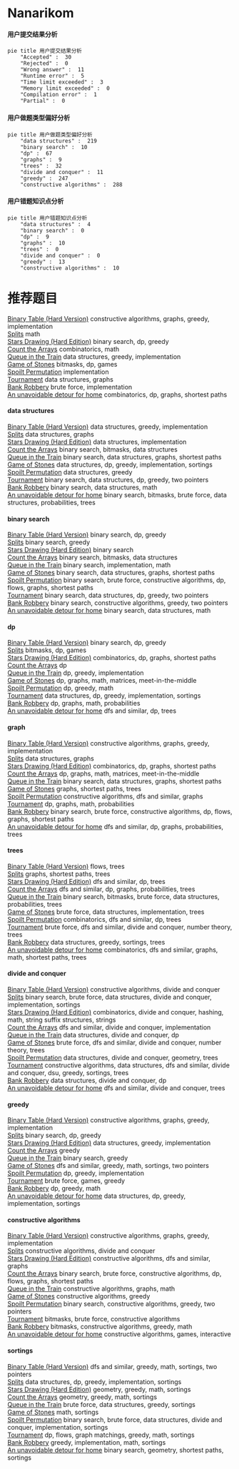 # Nanarikom
<!-- tabs:start -->
#### **用户提交结果分析**

```mermaid
pie title 用户提交结果分析
    "Accepted" :  30
    "Rejected" :  0
    "Wrong answer" :  11
    "Runtime error" :  5
    "Time limit exceeded" :  3
    "Memory limit exceeded" :  0
    "Compilation error" :  1
    "Partial" :  0
```
#### **用户做题类型偏好分析**

```mermaid
pie title 用户做题类型偏好分析
    "data structures" :  219
    "binary search" :  10
    "dp" :  67
    "graphs" :  9
    "trees" :  32
    "divide and conquer" :  11
    "greedy" :  247
    "constructive algorithms" :  288
```
#### **用户错题知识点分析**

```mermaid
pie title 用户错题知识点分析
    "data structures" :  4
    "binary search" :  0
    "dp" :  9
    "graphs" :  10
    "trees" :  0
    "divide and conquer" :  0
    "greedy" :  13
    "constructive algorithms" :  10
```
<!-- tabs:end -->
# 推荐题目
[Binary Table (Hard Version)](https://codeforces.com/contest/1440/problem/C2)		constructive algorithms,
                        graphs,
                        greedy,
                        implementation		  
[Splits](http://codeforces.com/problemset/problem/964/A)		math		  
[Stars Drawing (Hard Edition)](http://codeforces.com/problemset/problem/1015/E2)		binary search,
                        dp,
                        greedy		  
[Count the Arrays](http://codeforces.com/problemset/problem/1312/D)		combinatorics,
                        math		  
[Queue in the Train](http://codeforces.com/problemset/problem/1239/C)		data structures,
                        greedy,
                        implementation		  
[Game of Stones](http://codeforces.com/problemset/problem/768/E)		bitmasks,
                        dp,
                        games		  
[Spoilt Permutation](http://codeforces.com/problemset/problem/56/B)		implementation		  
[Tournament](http://codeforces.com/problemset/problem/878/C)		data structures,
                        graphs		  
[Bank Robbery](http://codeforces.com/problemset/problem/794/A)		brute force,
                        implementation		  
[An unavoidable detour for home](http://codeforces.com/problemset/problem/814/E)		combinatorics,
                        dp,
                        graphs,
                        shortest paths		  
<!-- tabs:start -->
#### **data structures**
[Binary Table (Hard Version)](http://codeforces.com/problemset/problem/1239/C)		data structures,
                        greedy,
                        implementation		  
[Splits](http://codeforces.com/problemset/problem/878/C)		data structures,
                        graphs		  
[Stars Drawing (Hard Edition)](http://codeforces.com/problemset/problem/319/B)		data structures,
                        implementation		  
[Count the Arrays](http://codeforces.com/problemset/problem/400/E)		binary search,
                        bitmasks,
                        data structures		  
[Queue in the Train](http://codeforces.com/problemset/problem/229/B)		binary search,
                        data structures,
                        graphs,
                        shortest paths		  
[Game of Stones](https://codeforces.com/contest/528/problem/B)		data structures,
                        dp,
                        greedy,
                        implementation,
                        sortings		  
[Spoilt Permutation](http://codeforces.com/problemset/problem/1477/B)		data structures,
                        greedy		  
[Tournament](http://codeforces.com/problemset/problem/1492/C)		binary search,
                        data structures,
                        dp,
                        greedy,
                        two pointers		  
[Bank Robbery](http://codeforces.com/problemset/problem/1490/G)		binary search,
                        data structures,
                        math		  
[An unavoidable detour for home](http://codeforces.com/problemset/problem/1479/D)		binary search,
                        bitmasks,
                        brute force,
                        data structures,
                        probabilities,
                        trees		  
#### **binary search**
[Binary Table (Hard Version)](http://codeforces.com/problemset/problem/1015/E2)		binary search,
                        dp,
                        greedy		  
[Splits](http://codeforces.com/problemset/problem/1165/F1)		binary search,
                        greedy		  
[Stars Drawing (Hard Edition)](http://codeforces.com/problemset/problem/1117/C)		binary search		  
[Count the Arrays](http://codeforces.com/problemset/problem/400/E)		binary search,
                        bitmasks,
                        data structures		  
[Queue in the Train](http://codeforces.com/problemset/problem/255/D)		binary search,
                        implementation,
                        math		  
[Game of Stones](http://codeforces.com/problemset/problem/229/B)		binary search,
                        data structures,
                        graphs,
                        shortest paths		  
[Spoilt Permutation](http://codeforces.com/problemset/problem/1486/E)		binary search,
                        brute force,
                        constructive algorithms,
                        dp,
                        flows,
                        graphs,
                        shortest paths		  
[Tournament](http://codeforces.com/problemset/problem/1492/C)		binary search,
                        data structures,
                        dp,
                        greedy,
                        two pointers		  
[Bank Robbery](http://codeforces.com/problemset/problem/1463/D)		binary search,
                        constructive algorithms,
                        greedy,
                        two pointers		  
[An unavoidable detour for home](http://codeforces.com/problemset/problem/1490/G)		binary search,
                        data structures,
                        math		  
#### **dp**
[Binary Table (Hard Version)](http://codeforces.com/problemset/problem/1015/E2)		binary search,
                        dp,
                        greedy		  
[Splits](http://codeforces.com/problemset/problem/768/E)		bitmasks,
                        dp,
                        games		  
[Stars Drawing (Hard Edition)](http://codeforces.com/problemset/problem/814/E)		combinatorics,
                        dp,
                        graphs,
                        shortest paths		  
[Count the Arrays](http://codeforces.com/problemset/problem/1415/F)		dp		  
[Queue in the Train](https://codeforces.com/contest/861/problem/C)		dp,
                        greedy,
                        implementation		  
[Game of Stones](http://codeforces.com/problemset/problem/1266/H)		dp,
                        graphs,
                        math,
                        matrices,
                        meet-in-the-middle		  
[Spoilt Permutation](http://codeforces.com/problemset/problem/1040/B)		dp,
                        greedy,
                        math		  
[Tournament](https://codeforces.com/contest/528/problem/B)		data structures,
                        dp,
                        greedy,
                        implementation,
                        sortings		  
[Bank Robbery](http://codeforces.com/problemset/problem/913/F)		dp,
                        graphs,
                        math,
                        probabilities		  
[An unavoidable detour for home](http://codeforces.com/problemset/problem/348/E)		dfs and similar,
                        dp,
                        trees		  
#### **graph**
[Binary Table (Hard Version)](https://codeforces.com/contest/1440/problem/C2)		constructive algorithms,
                        graphs,
                        greedy,
                        implementation		  
[Splits](http://codeforces.com/problemset/problem/878/C)		data structures,
                        graphs		  
[Stars Drawing (Hard Edition)](http://codeforces.com/problemset/problem/814/E)		combinatorics,
                        dp,
                        graphs,
                        shortest paths		  
[Count the Arrays](http://codeforces.com/problemset/problem/1266/H)		dp,
                        graphs,
                        math,
                        matrices,
                        meet-in-the-middle		  
[Queue in the Train](http://codeforces.com/problemset/problem/229/B)		binary search,
                        data structures,
                        graphs,
                        shortest paths		  
[Game of Stones](http://codeforces.com/problemset/problem/1051/F)		graphs,
                        shortest paths,
                        trees		  
[Spoilt Permutation](http://codeforces.com/problemset/problem/1477/D)		constructive algorithms,
                        dfs and similar,
                        graphs		  
[Tournament](http://codeforces.com/problemset/problem/913/F)		dp,
                        graphs,
                        math,
                        probabilities		  
[Bank Robbery](http://codeforces.com/problemset/problem/1486/E)		binary search,
                        brute force,
                        constructive algorithms,
                        dp,
                        flows,
                        graphs,
                        shortest paths		  
[An unavoidable detour for home](http://codeforces.com/problemset/problem/839/C)		dfs and similar,
                        dp,
                        graphs,
                        probabilities,
                        trees		  
#### **trees**
[Binary Table (Hard Version)](http://codeforces.com/problemset/problem/277/E)		flows,
                        trees		  
[Splits](http://codeforces.com/problemset/problem/1051/F)		graphs,
                        shortest paths,
                        trees		  
[Stars Drawing (Hard Edition)](http://codeforces.com/problemset/problem/348/E)		dfs and similar,
                        dp,
                        trees		  
[Count the Arrays](http://codeforces.com/problemset/problem/839/C)		dfs and similar,
                        dp,
                        graphs,
                        probabilities,
                        trees		  
[Queue in the Train](http://codeforces.com/problemset/problem/1479/D)		binary search,
                        bitmasks,
                        brute force,
                        data structures,
                        probabilities,
                        trees		  
[Game of Stones](http://codeforces.com/problemset/problem/1511/C)		brute force,
                        data structures,
                        implementation,
                        trees		  
[Spoilt Permutation](http://codeforces.com/problemset/problem/1499/F)		combinatorics,
                        dfs and similar,
                        dp,
                        trees		  
[Tournament](http://codeforces.com/problemset/problem/1491/E)		brute force,
                        dfs and similar,
                        divide and conquer,
                        number theory,
                        trees		  
[Bank Robbery](http://codeforces.com/problemset/problem/1466/D)		data structures,
                        greedy,
                        sortings,
                        trees		  
[An unavoidable detour for home](http://codeforces.com/problemset/problem/1495/D)		combinatorics,
                        dfs and similar,
                        graphs,
                        math,
                        shortest paths,
                        trees		  
#### **divide and conquer**
[Binary Table (Hard Version)](http://codeforces.com/problemset/problem/873/D)		constructive algorithms,
                        divide and conquer		  
[Splits](http://codeforces.com/problemset/problem/1461/D)		binary search,
                        brute force,
                        data structures,
                        divide and conquer,
                        implementation,
                        sortings		  
[Stars Drawing (Hard Edition)](http://codeforces.com/problemset/problem/1466/G)		combinatorics,
                        divide and conquer,
                        hashing,
                        math,
                        string suffix structures,
                        strings		  
[Count the Arrays](http://codeforces.com/problemset/problem/1490/D)		dfs and similar,
                        divide and conquer,
                        implementation		  
[Queue in the Train](https://codeforces.com/contest/1483/problem/C)		data structures,
                        divide and conquer,
                        dp		  
[Game of Stones](http://codeforces.com/problemset/problem/1491/E)		brute force,
                        dfs and similar,
                        divide and conquer,
                        number theory,
                        trees		  
[Spoilt Permutation](http://codeforces.com/problemset/problem/1303/G)		data structures,
                        divide and conquer,
                        geometry,
                        trees		  
[Tournament](http://codeforces.com/problemset/problem/1494/D)		constructive algorithms,
                        data structures,
                        dfs and similar,
                        divide and conquer,
                        dsu,
                        greedy,
                        sortings,
                        trees		  
[Bank Robbery](http://codeforces.com/problemset/problem/1482/E)		data structures,
                        divide and conquer,
                        dp		  
[An unavoidable detour for home](http://codeforces.com/problemset/problem/566/C)		dfs and similar,
                        divide and conquer,
                        trees		  
#### **greedy**
[Binary Table (Hard Version)](https://codeforces.com/contest/1440/problem/C2)		constructive algorithms,
                        graphs,
                        greedy,
                        implementation		  
[Splits](http://codeforces.com/problemset/problem/1015/E2)		binary search,
                        dp,
                        greedy		  
[Stars Drawing (Hard Edition)](http://codeforces.com/problemset/problem/1239/C)		data structures,
                        greedy,
                        implementation		  
[Count the Arrays](http://codeforces.com/problemset/problem/472/C)		greedy		  
[Queue in the Train](http://codeforces.com/problemset/problem/1165/F1)		binary search,
                        greedy		  
[Game of Stones](http://codeforces.com/problemset/problem/920/C)		dfs and similar,
                        greedy,
                        math,
                        sortings,
                        two pointers		  
[Spoilt Permutation](https://codeforces.com/contest/861/problem/C)		dp,
                        greedy,
                        implementation		  
[Tournament](https://codeforces.com/contest/1191/problem/E)		brute force,
                        games,
                        greedy		  
[Bank Robbery](http://codeforces.com/problemset/problem/1040/B)		dp,
                        greedy,
                        math		  
[An unavoidable detour for home](https://codeforces.com/contest/528/problem/B)		data structures,
                        dp,
                        greedy,
                        implementation,
                        sortings		  
#### **constructive algorithms**
[Binary Table (Hard Version)](https://codeforces.com/contest/1440/problem/C2)		constructive algorithms,
                        graphs,
                        greedy,
                        implementation		  
[Splits](http://codeforces.com/problemset/problem/873/D)		constructive algorithms,
                        divide and conquer		  
[Stars Drawing (Hard Edition)](http://codeforces.com/problemset/problem/1477/D)		constructive algorithms,
                        dfs and similar,
                        graphs		  
[Count the Arrays](http://codeforces.com/problemset/problem/1486/E)		binary search,
                        brute force,
                        constructive algorithms,
                        dp,
                        flows,
                        graphs,
                        shortest paths		  
[Queue in the Train](http://codeforces.com/problemset/problem/1491/G)		constructive algorithms,
                        graphs,
                        math		  
[Game of Stones](http://codeforces.com/problemset/problem/1493/A)		constructive algorithms,
                        greedy		  
[Spoilt Permutation](http://codeforces.com/problemset/problem/1463/D)		binary search,
                        constructive algorithms,
                        greedy,
                        two pointers		  
[Tournament](https://codeforces.com/contest/1456/problem/B)		bitmasks,
                        brute force,
                        constructive algorithms		  
[Bank Robbery](http://codeforces.com/problemset/problem/1492/D)		bitmasks,
                        constructive algorithms,
                        greedy,
                        math		  
[An unavoidable detour for home](https://codeforces.com/contest/1504/problem/D)		constructive algorithms,
                        games,
                        interactive		  
#### **sortings**
[Binary Table (Hard Version)](http://codeforces.com/problemset/problem/920/C)		dfs and similar,
                        greedy,
                        math,
                        sortings,
                        two pointers		  
[Splits](https://codeforces.com/contest/528/problem/B)		data structures,
                        dp,
                        greedy,
                        implementation,
                        sortings		  
[Stars Drawing (Hard Edition)](https://codeforces.com/contest/1496/problem/C)		geometry,
                        greedy,
                        math,
                        sortings		  
[Count the Arrays](http://codeforces.com/problemset/problem/1495/A)		geometry,
                        greedy,
                        math,
                        sortings		  
[Queue in the Train](http://codeforces.com/problemset/problem/1497/A)		brute force,
                        data structures,
                        greedy,
                        sortings		  
[Game of Stones](http://codeforces.com/problemset/problem/1427/A)		math,
                        sortings		  
[Spoilt Permutation](http://codeforces.com/problemset/problem/1461/D)		binary search,
                        brute force,
                        data structures,
                        divide and conquer,
                        implementation,
                        sortings		  
[Tournament](http://codeforces.com/problemset/problem/1437/C)		dp,
                        flows,
                        graph matchings,
                        greedy,
                        math,
                        sortings		  
[Bank Robbery](http://codeforces.com/problemset/problem/1473/A)		greedy,
                        implementation,
                        math,
                        sortings		  
[An unavoidable detour for home](http://codeforces.com/problemset/problem/1486/B)		binary search,
                        geometry,
                        shortest paths,
                        sortings		  
<!-- tabs:end -->
